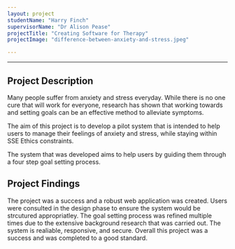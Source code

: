 ```yaml
---
layout: project
studentName: "Harry Finch"
supervisorName: "Dr Alison Pease"
projectTitle: "Creating Software for Therapy"
projectImage: "difference-between-anxiety-and-stress.jpeg"

---
```


<hr>

## Project Description
Many people suffer from anxiety and stress everyday. While there is no one cure that will work for everyone, research has shown that working towards and setting goals can be an effective method to alleviate symptoms.

The aim of this project is to develop a pilot system that is intended to help users to manage their feelings of anxiety and stress, while staying within SSE Ethics constraints.

The system that was developed aims to help users by guiding them through a four step goal setting process.

## Project Findings
The project was a success and a robust web application was created. Users were consulted in the design phase to ensure the system would be strcutured appropriatley. The goal setting process was refined multiple times due to the extensive background research that was carried out. The system is realiable, responsive, and secure. Overall this project was a success and was completed to a good standard.

